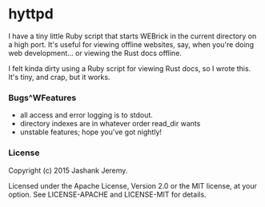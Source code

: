 hyttpd
======

I have a tiny little Ruby script that starts WEBrick in the current
directory on a high port.  It's useful for viewing offline websites,
say, when you're doing web development... or viewing the Rust docs
offline. 

I felt kinda dirty using a Ruby script for viewing Rust docs, so I
wrote this.  It's tiny, and crap, but it works.

### Bugs^WFeatures

 - all access and error logging is to stdout.
 - directory indexes are in whatever order read_dir wants
 - unstable features; hope you've got nightly!

### License

Copyright (c) 2015 Jashank Jeremy.

Licensed under the Apache License, Version 2.0 or the MIT license, at
your option. See LICENSE-APACHE and LICENSE-MIT for details.

